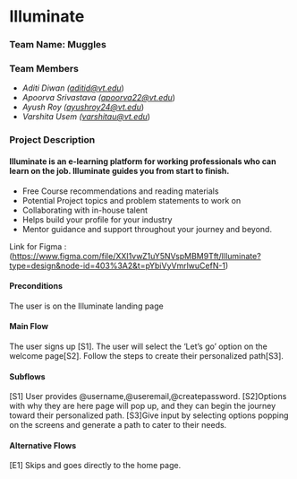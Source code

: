 # Illuminate

### Team Name: Muggles

### Team Members
- *Aditi Diwan (<aditid@vt.edu>*)
- *Apoorva Srivastava (<apoorva22@vt.edu>*)
- *Ayush Roy (<ayushroy24@vt.edu>*)
- *Varshita Usem (<varshitau@vt.edu>*)
 
### Project Description

#### Illuminate is an e-learning platform for working professionals who can learn on the job. Illuminate guides you from start to finish.  

- Free Course recommendations and reading materials
- Potential Project topics and problem statements to work on 
- Collaborating with in-house talent
- Helps build your profile for your industry 
- Mentor guidance and support throughout your journey and beyond.

Link for Figma : (<https://www.figma.com/file/XXI1vwZ1uY5NVspMBM9Tft/Illuminate?type=design&node-id=403%3A2&t=pYbiVyVmrlwuCefN-1>)

#### Preconditions 
The user is on the Illuminate landing page
#### Main Flow 
The user signs up [S1]. The user will select the ‘Let’s go’ option on the welcome page[S2]. Follow the steps to create their personalized path[S3]. 
#### Subflows 
[S1] User provides @username,@useremail,@createpassword. 
[S2]Options with why they are here page will pop up, and they can begin the journey toward their personalized path.
[S3]Give input by selecting options popping on the screens and generate a path to cater to their needs.
#### Alternative Flows 
[E1] Skips and goes directly to the home page.
